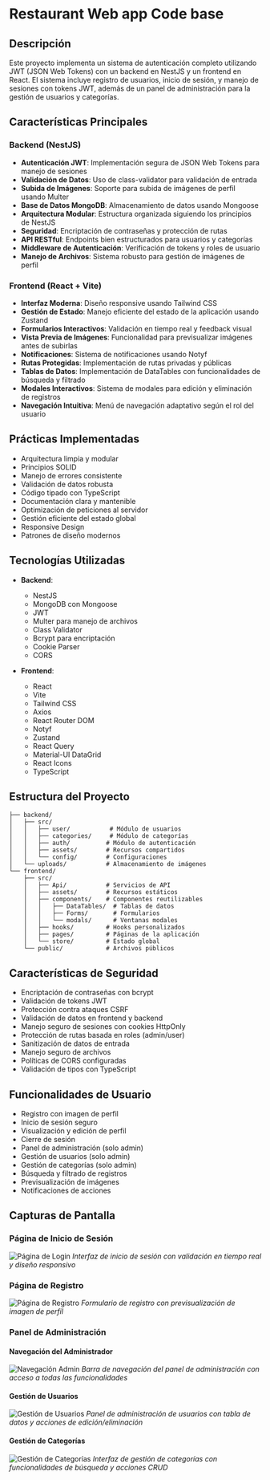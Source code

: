 # Restaurant Web app Code base

## Descripción
Este proyecto implementa un sistema de autenticación completo utilizando JWT (JSON Web Tokens) con un backend en NestJS y un frontend en React. El sistema incluye registro de usuarios, inicio de sesión, y manejo de sesiones con tokens JWT, además de un panel de administración para la gestión de usuarios y categorías.

## Características Principales

### Backend (NestJS)
- **Autenticación JWT**: Implementación segura de JSON Web Tokens para manejo de sesiones
- **Validación de Datos**: Uso de class-validator para validación de entrada
- **Subida de Imágenes**: Soporte para subida de imágenes de perfil usando Multer
- **Base de Datos MongoDB**: Almacenamiento de datos usando Mongoose
- **Arquitectura Modular**: Estructura organizada siguiendo los principios de NestJS
- **Seguridad**: Encriptación de contraseñas y protección de rutas
- **API RESTful**: Endpoints bien estructurados para usuarios y categorías
- **Middleware de Autenticación**: Verificación de tokens y roles de usuario
- **Manejo de Archivos**: Sistema robusto para gestión de imágenes de perfil

### Frontend (React + Vite)
- **Interfaz Moderna**: Diseño responsive usando Tailwind CSS
- **Gestión de Estado**: Manejo eficiente del estado de la aplicación usando Zustand
- **Formularios Interactivos**: Validación en tiempo real y feedback visual
- **Vista Previa de Imágenes**: Funcionalidad para previsualizar imágenes antes de subirlas
- **Notificaciones**: Sistema de notificaciones usando Notyf
- **Rutas Protegidas**: Implementación de rutas privadas y públicas
- **Tablas de Datos**: Implementación de DataTables con funcionalidades de búsqueda y filtrado
- **Modales Interactivos**: Sistema de modales para edición y eliminación de registros
- **Navegación Intuitiva**: Menú de navegación adaptativo según el rol del usuario

## Prácticas Implementadas
- Arquitectura limpia y modular
- Principios SOLID
- Manejo de errores consistente
- Validación de datos robusta
- Código tipado con TypeScript
- Documentación clara y mantenible
- Optimización de peticiones al servidor
- Gestión eficiente del estado global
- Responsive Design
- Patrones de diseño modernos

## Tecnologías Utilizadas
- **Backend**:
  - NestJS
  - MongoDB con Mongoose
  - JWT
  - Multer para manejo de archivos
  - Class Validator
  - Bcrypt para encriptación
  - Cookie Parser
  - CORS

- **Frontend**:
  - React
  - Vite
  - Tailwind CSS
  - Axios
  - React Router DOM
  - Notyf
  - Zustand
  - React Query
  - Material-UI DataGrid
  - React Icons
  - TypeScript

## Estructura del Proyecto
```plaintext
├── backend/
│   ├── src/
│   │   ├── user/           # Módulo de usuarios
│   │   ├── categories/     # Módulo de categorías
│   │   ├── auth/          # Módulo de autenticación
│   │   ├── assets/        # Recursos compartidos
│   │   └── config/        # Configuraciones
│   └── uploads/           # Almacenamiento de imágenes
└── frontend/
    ├── src/
    │   ├── Api/           # Servicios de API
    │   ├── assets/        # Recursos estáticos
    │   ├── components/    # Componentes reutilizables
    │   │   ├── DataTables/  # Tablas de datos
    │   │   ├── Forms/       # Formularios
    │   │   └── modals/      # Ventanas modales
    │   ├── hooks/         # Hooks personalizados
    │   ├── pages/         # Páginas de la aplicación
    │   └── store/         # Estado global
    └── public/            # Archivos públicos
```

## Características de Seguridad
- Encriptación de contraseñas con bcrypt
- Validación de tokens JWT
- Protección contra ataques CSRF
- Validación de datos en frontend y backend
- Manejo seguro de sesiones con cookies HttpOnly
- Protección de rutas basada en roles (admin/user)
- Sanitización de datos de entrada
- Manejo seguro de archivos
- Políticas de CORS configuradas
- Validación de tipos con TypeScript

## Funcionalidades de Usuario
- Registro con imagen de perfil
- Inicio de sesión seguro
- Visualización y edición de perfil
- Cierre de sesión
- Panel de administración (solo admin)
- Gestión de usuarios (solo admin)
- Gestión de categorías (solo admin)
- Búsqueda y filtrado de registros
- Previsualización de imágenes
- Notificaciones de acciones

## Capturas de Pantalla

### Página de Inicio de Sesión
![Página de Login](Screenshots/Login.png)
*Interfaz de inicio de sesión con validación en tiempo real y diseño responsivo*

### Página de Registro
![Página de Registro](Screenshots/register.png)
*Formulario de registro con previsualización de imagen de perfil*

### Panel de Administración

#### Navegación del Administrador
![Navegación Admin](Screenshots/Admin/NavigationAdmin.png)
*Barra de navegación del panel de administración con acceso a todas las funcionalidades*

#### Gestión de Usuarios
![Gestión de Usuarios](Screenshots/Admin/usersAdmin.png)
*Panel de administración de usuarios con tabla de datos y acciones de edición/eliminación*

#### Gestión de Categorías
![Gestión de Categorías](Screenshots/Admin/categoriesAdmin.png)
*Interfaz de gestión de categorías con funcionalidades de búsqueda y acciones CRUD*
